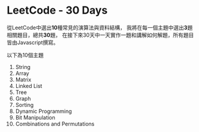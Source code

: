 # LeetCode - 30 Days
從LeetCode中選出**10**種常見的演算法與資料結構，
我將在每一個主題中選出**3**題相關題目，總共**30**題，
在接下來30天中一天實作一題和講解如何解題，所有題目皆由Javascript撰寫。

以下為10個主題
1. String
2. Array
3. Matrix
4. Linked List
5. Tree
6. Graph
7. Sorting
8. Dynamic Programming
9. Bit Manipulation
10. Combinations and Permutations
